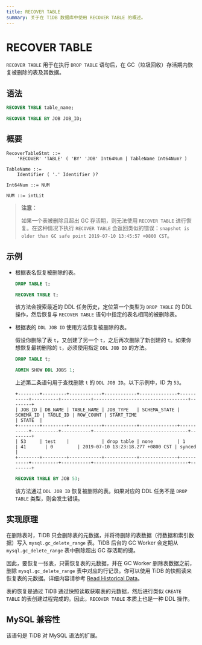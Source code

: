 ```yaml
---
title: RECOVER TABLE
summary: 关于在 TiDB 数据库中使用 RECOVER TABLE 的概述。
---
```


# RECOVER TABLE

`RECOVER TABLE` 用于在执行 `DROP TABLE` 语句后，在 GC（垃圾回收）存活期内恢复被删除的表及其数据。

## 语法

```sql
RECOVER TABLE table_name;
```

```sql
RECOVER TABLE BY JOB JOB_ID;
```

## 概要

```ebnf+diagram
RecoverTableStmt ::=
    'RECOVER' 'TABLE' ( 'BY' 'JOB' Int64Num | TableName Int64Num? )

TableName ::=
    Identifier ( '.' Identifier )?

Int64Num ::= NUM

NUM ::= intLit
```

> **注意：**
>
> 如果一个表被删除且超出 GC 存活期，则无法使用 `RECOVER TABLE` 进行恢复。在这种情况下执行 `RECOVER TABLE` 会返回类似的错误：`snapshot is older than GC safe point 2019-07-10 13:45:57 +0800 CST`。

## 示例

+ 根据表名恢复被删除的表。

    
    ```sql
    DROP TABLE t;
    ```

    
    ```sql
    RECOVER TABLE t;
    ```

    该方法会搜索最近的 DDL 任务历史，定位第一个类型为 `DROP TABLE` 的 DDL 操作，然后恢复与 `RECOVER TABLE` 语句中指定的表名相同的被删除表。

+ 根据表的 `DDL JOB ID` 使用方法恢复被删除的表。

    假设你删除了表 `t`，又创建了另一个 `t`，之后再次删除了新创建的 `t`。如果你想恢复最初删除的 `t`，必须使用指定 `DDL JOB ID` 的方法。

    
    ```sql
    DROP TABLE t;
    ```

    
    ```sql
    ADMIN SHOW DDL JOBS 1;
    ```

    上述第二条语句用于查找删除 `t` 的 `DDL JOB ID`。以下示例中，ID 为 `53`。

    ```
    +--------+---------+------------+------------+--------------+-----------+----------+-----------+-----------------------------------+--------+
    | JOB_ID | DB_NAME | TABLE_NAME | JOB_TYPE   | SCHEMA_STATE | SCHEMA_ID | TABLE_ID | ROW_COUNT | START_TIME                        | STATE  |
    +--------+---------+------------+------------+--------------+-----------+----------+-----------+-----------------------------------+--------+
    | 53     | test    |            | drop table | none         | 1         | 41       | 0         | 2019-07-10 13:23:18.277 +0800 CST | synced |
    +--------+---------+------------+------------+--------------+-----------+----------+-----------+-----------------------------------+--------+
    ```

    
    ```sql
    RECOVER TABLE BY JOB 53;
    ```

    该方法通过 `DDL JOB ID` 恢复被删除的表。如果对应的 DDL 任务不是 `DROP TABLE` 类型，则会发生错误。

## 实现原理

在删除表时，TiDB 只会删除表的元数据，并将待删除的表数据（行数据和索引数据）写入 `mysql.gc_delete_range` 表。TiDB 后台的 GC Worker 会定期从 `mysql.gc_delete_range` 表中删除超出 GC 存活期的键。

因此，要恢复一张表，只需恢复表的元数据，并在 GC Worker 删除表数据之前，删除 `mysql.gc_delete_range` 表中对应的行记录。你可以使用 TiDB 的快照读来恢复表的元数据。详细内容请参考 [Read Historical Data](/read-historical-data.md)。

表的恢复是通过 TiDB 通过快照读取获取表的元数据，然后进行类似 `CREATE TABLE` 的表创建过程完成的。因此，`RECOVER TABLE` 本质上也是一种 DDL 操作。

## MySQL 兼容性

该语句是 TiDB 对 MySQL 语法的扩展。